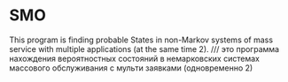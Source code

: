 SMO
===
This program is finding probable States 
in non-Markov systems of mass service 
with multiple applications (at the same time 2).
///
это программа нахождения вероятностных состояний 
в немарковских системах массового обслуживания 
с мульти заявками (одновременно 2)


